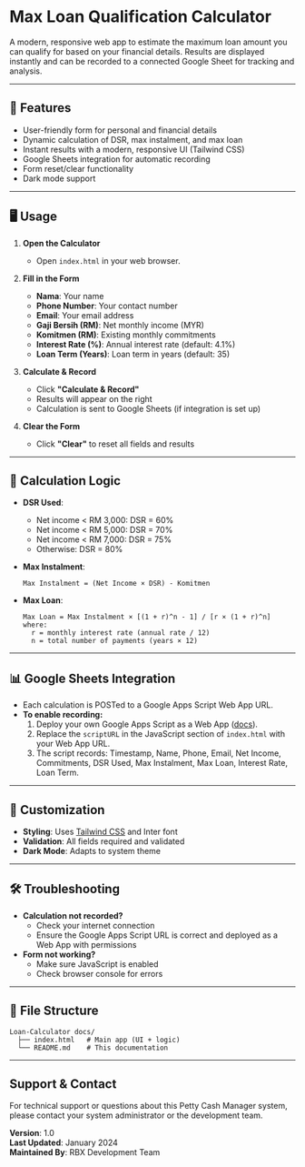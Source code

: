 # Max Loan Qualification Calculator

A modern, responsive web app to estimate the maximum loan amount you can qualify for based on your financial details. Results are displayed instantly and can be recorded to a connected Google Sheet for tracking and analysis.

---

## 🚀 Features

- User-friendly form for personal and financial details
- Dynamic calculation of DSR, max instalment, and max loan
- Instant results with a modern, responsive UI (Tailwind CSS)
- Google Sheets integration for automatic recording
- Form reset/clear functionality
- Dark mode support

---

## 🖥️ Usage

1. **Open the Calculator**
   - Open `index.html` in your web browser.

2. **Fill in the Form**
   - **Nama**: Your name
   - **Phone Number**: Your contact number
   - **Email**: Your email address
   - **Gaji Bersih (RM)**: Net monthly income (MYR)
   - **Komitmen (RM)**: Existing monthly commitments
   - **Interest Rate (%)**: Annual interest rate (default: 4.1%)
   - **Loan Term (Years)**: Loan term in years (default: 35)

3. **Calculate & Record**
   - Click **"Calculate & Record"**
   - Results will appear on the right
   - Calculation is sent to Google Sheets (if integration is set up)

4. **Clear the Form**
   - Click **"Clear"** to reset all fields and results

---

## 🧮 Calculation Logic

- **DSR Used**:
  - Net income < RM 3,000: DSR = 60%
  - Net income < RM 5,000: DSR = 70%
  - Net income < RM 7,000: DSR = 75%
  - Otherwise: DSR = 80%

- **Max Instalment**:
  ```
  Max Instalment = (Net Income × DSR) - Komitmen
  ```

- **Max Loan**:
  ```
  Max Loan = Max Instalment × [(1 + r)^n - 1] / [r × (1 + r)^n]
  where:
    r = monthly interest rate (annual rate / 12)
    n = total number of payments (years × 12)
  ```

---

## 📊 Google Sheets Integration

- Each calculation is POSTed to a Google Apps Script Web App URL.
- **To enable recording:**
  1. Deploy your own Google Apps Script as a Web App ([docs](https://developers.google.com/apps-script/guides/web)).
  2. Replace the `scriptURL` in the JavaScript section of `index.html` with your Web App URL.
  3. The script records: Timestamp, Name, Phone, Email, Net Income, Commitments, DSR Used, Max Instalment, Max Loan, Interest Rate, Loan Term.

---

## 🎨 Customization

- **Styling**: Uses [Tailwind CSS](https://tailwindcss.com/) and Inter font
- **Validation**: All fields required and validated
- **Dark Mode**: Adapts to system theme

---

## 🛠️ Troubleshooting

- **Calculation not recorded?**
  - Check your internet connection
  - Ensure the Google Apps Script URL is correct and deployed as a Web App with permissions
- **Form not working?**
  - Make sure JavaScript is enabled
  - Check browser console for errors

---

## 📁 File Structure

```
Loan-Calculator docs/
  ├── index.html   # Main app (UI + logic)
  └── README.md    # This documentation
```

---

## Support & Contact

For technical support or questions about this Petty Cash Manager system, please contact your system administrator or the development team.

**Version**: 1.0  
**Last Updated**: January 2024  
**Maintained By**: RBX Development Team 